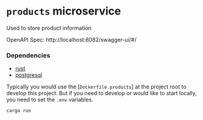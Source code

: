 # `products` microservice

Used to store product information

OpenAPI Spec: http://localhost:8082/swagger-ui/#/

### Dependencies
- [rust](https://www.rust-lang.org/tools/install)
- [postgresql](https://www.postgresql.org/download/)

Typically you would use the [`Dockerfile.products`] at the project root to develop this project.
But if you need to develop or would like to start locally, you need to set the `.env` variables.

```
cargo run
```